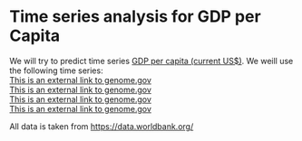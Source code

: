 # Time series analysis for GDP per Capita
We will try to predict time series [GDP per capita (current US$)](https://data.worldbank.org/indicator/NY.GDP.PCAP.CD?view=chart). We weill use the following time series:\
[This is an external link to genome.gov](https://www.genome.gov/)\
[This is an external link to genome.gov](https://www.genome.gov/)\
[This is an external link to genome.gov](https://www.genome.gov/)\
[This is an external link to genome.gov](https://www.genome.gov/)

All data is taken from https://data.worldbank.org/

